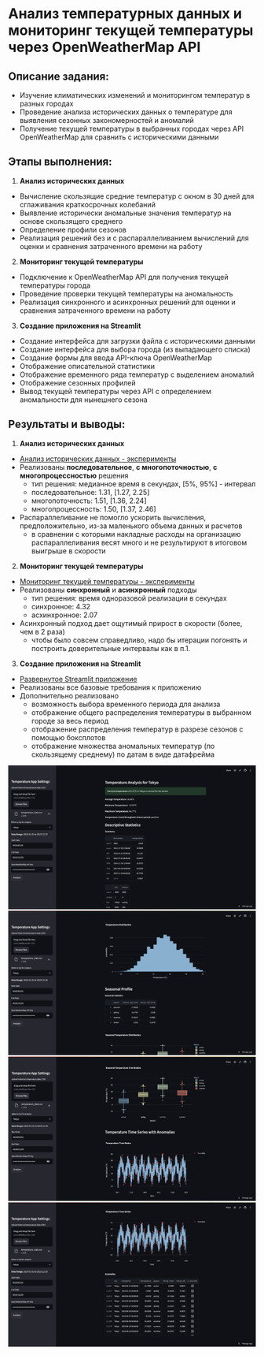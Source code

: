 # Анализ температурных данных и мониторинг текущей температуры через OpenWeatherMap API

## Описание задания:
* Изучение климатических изменений и мониторингом температур в разных городах
* Проведение анализа исторических данных о температуре для выявления сезонных закономерностей и аномалий
* Получение текущей температуры в выбранных городах через API OpenWeatherMap для сравнить с историческими данными

## Этапы выполнения:
1. **Анализ исторических данных**
  * Вычисление скользящие средние температур с окном в 30 дней для сглаживания краткосрочных колебаний
  * Выявление исторически аномальные значения температур на основе скользящего среднего
  * Определение профили сезонов
  * Реализация решений без и с распараллеливанием вычислений для оценки и сравнения затраченного времени на работу
2. **Мониторинг текущей температуры**
  * Подключение к OpenWeatherMap API для получения текущей температуры города
  * Проведение проверки текущей температуры на аномальность
  * Реализация синхронного и асинхронных решений для оценки и сравнения затраченного времени на работу 
3. **Создание приложения на Streamlit**
  * Создание интерфейса для загрузки файла с историческими данными
  * Создание интерфейса для выбора города (из выпадающего списка)
  * Создание формы для ввода API-ключа OpenWeatherMap
  * Отображение описательной статистики
  * Отображение временного ряда температур с выделением аномалий
  * Отображение сезонных профилей
  * Вывод текущей температуры через API с определением аномальности для нынешнего сезона

## Результаты и выводы:
1. **Анализ исторических данных**
  * [Анализ исторических данных - эксперименты](https://github.com/leqtr/AI_Applied_Python/blob/main/HW1/AI_Applied_Python_HW1_Ле_Куанг_Чи.ipynb)
  * Реализованы **последовательное**, **с многопоточностью**, **с многопроцессностью** решения
    * тип решения: медианное время в секундах, \[5%, 95%\] - интервал
    * последовательное: 1.31, \[1.27, 2.25\]
    * многопоточность: 1.51, \[1.36, 2.24\]
    * многопроцессность: 1.50, \[1.37, 2.46\]
  * Распараллеливание не помогло ускорить вычисления, предположительно, из-за маленького объема данных и расчетов
    * в сравнении с которыми накладные расходы на организацию распараллеливания весят много и не результируют в итоговом выигрыше в скорости
2. **Мониторинг текущей температуры**
  * [Мониторинг текущей температуры - эксперименты](https://github.com/leqtr/AI_Applied_Python/blob/main/HW1/AI_Applied_Python_HW1_Ле_Куанг_Чи.ipynb)
  * Реализованы **синхронный** и **асинхронный** подходы
    * тип решения: время одноразовой реализации в секундах
    * синхронное: 4.32
    * асхинхронное: 2.07
  * Асинхронный подход дает ощутимый прирост в скорости (более, чем в 2 раза)
    * чтобы было совсем справедливо, надо бы итерации погонять и построить доверительные интервалы как в п.1.
3. **Создание приложения на Streamlit**
  * [Развернутое Streamlit приложение](https://leqtr-temperature-app.streamlit.app/)
  * Реализованы все базовые требования к приложению
  * Дополнительно реализовано
    * возможность выбора временного периода для анализа
    * отображение общего распределения температуры в выбранном городе за весь период
    * отображение распределения температур в разрезе сезонов с помощью боксплотов
    * отображение множества аномальных температур (по скользящему среднему) по датам в виде датафрейма

![temp_app_1](app_screenshots/temp_1.png)
![temp_app_2](app_screenshots/temp_2.png)
![temp_app_3](app_screenshots/temp_3.png)
![temp_app_4](app_screenshots/temp_4.png)
